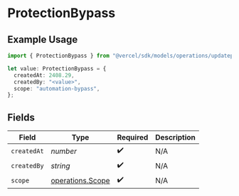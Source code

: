 # ProtectionBypass

## Example Usage

```typescript
import { ProtectionBypass } from "@vercel/sdk/models/operations/updateprojectdatacache.js";

let value: ProtectionBypass = {
  createdAt: 2408.29,
  createdBy: "<value>",
  scope: "automation-bypass",
};
```

## Fields

| Field                                                | Type                                                 | Required                                             | Description                                          |
| ---------------------------------------------------- | ---------------------------------------------------- | ---------------------------------------------------- | ---------------------------------------------------- |
| `createdAt`                                          | *number*                                             | :heavy_check_mark:                                   | N/A                                                  |
| `createdBy`                                          | *string*                                             | :heavy_check_mark:                                   | N/A                                                  |
| `scope`                                              | [operations.Scope](../../models/operations/scope.md) | :heavy_check_mark:                                   | N/A                                                  |